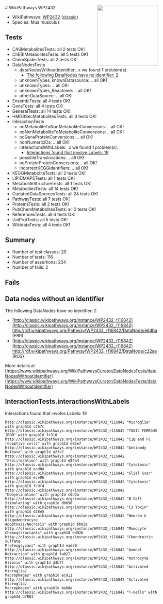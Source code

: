 <img style="float: right; width: 200px" src="https://upload.wikimedia.org/wikipedia/commons/thumb/8/83/Wplogo_with_text_500.png/640px-Wplogo_with_text_500.png" />
# WikiPathways WP2432

* WikiPathways: [WP2432](https://wikipathways.org/pathways/WP2432) ([classic](https://classic.wikipathways.org/instance/WP2432))
* Species: Mus musculus
## Tests
* CASMetabolitesTests: all 2 tests OK!
* ChEBIMetabolitesTests: all 5 tests OK!
* ChemSpiderTests: all 2 tests OK!
* DataNodesTests
    * dataNodesWithoutIdentifier: .x we found 1 problem(s):
        * [The following DataNodes have no identifier: 2](#d2d32fa1)
    * unknownTypes_knownDatasource: .. all OK!
    * unknownTypes: .. all OK!
    * unknownTypes_Reactome: .. all OK!
    * otherDataSource: .. all OK!
* EnsemblTests: all 4 tests OK!
* GeneTests: all 4 tests OK!
* GeneralTests: all 14 tests OK!
* HMDBSecMetabolitesTests: all 3 tests OK!
* InteractionTests
    * noMetaboliteToNonMetaboliteConversions: .. all OK!
    * noNonMetaboliteToMetaboliteConversions: .. all OK!
    * noGeneProteinConversions: .. all OK!
    * nonNumericIDs: .. all OK!
    * interactionsWithLabels: .x we found 1 problem(s):
        * [Interactions found that involve Labels: 19](#fe97a8c1)
    * possibleTranslocations: .. all OK!
    * noProteinProteinConversions: .. all OK!
    * incorrectKEGGIdentifiers: .. all OK!
* KEGGMetaboliteTests: all 2 tests OK!
* LIPIDMAPSTests: all 1 tests OK!
* MetaboliteStructureTests: all 1 tests OK!
* MetabolitesTests: all 14 tests OK!
* OudatedDataSourcesTests: all 24 tests OK!
* PathwayTests: all 7 tests OK!
* ProteinsTests: all 2 tests OK!
* PubChemMetabolitesTests: all 3 tests OK!
* ReferencesTests: all 6 tests OK!
* UniProtTests: all 5 tests OK!
* WikidataTests: all 4 tests OK!


## Summary

* Number of test classes: 20
* Number of tests: 116
* Number of assertions: 234
* Number of fails: 2

## Fails

<a name="d2d32fa1" />

## Data nodes without an identifier

The following DataNodes have no identifier: 2

* [http://classic.wikipathways.org/instance/WP2432_r116842](http://classic.wikipathways.org/instance/WP2432_r116842) http://rdf.wikipathways.org/Pathway/WP2432_r116842/DataNode/e6dba (FBR)
* [http://classic.wikipathways.org/instance/WP2432_r116842](http://classic.wikipathways.org/instance/WP2432_r116842) http://rdf.wikipathways.org/Pathway/WP2432_r116842/DataNode/c22ae (ROS)


More details at [https://www.wikipathways.org/WikiPathwaysCurator/DataNodesTests/dataNodesWithoutIdentifier](https://www.wikipathways.org/WikiPathwaysCurator/DataNodesTests/dataNodesWithoutIdentifier)

<a name="fe97a8c1" />

## InteractionTests.interactionsWithLabels

Interactions found that involve Labels: 19
```
http://classic.wikipathways.org/instance/WP2432_r116842 "Microglia" with graphId c267c
http://classic.wikipathways.org/instance/WP2432_r116842 "TOXIC FERROUS
IRON" with graphId fc918
http://classic.wikipathways.org/instance/WP2432_r116842 "C1Q and Fc receptive cells" with graphId e85e7
http://classic.wikipathways.org/instance/WP2432_r116842 "Antibody Release" with graphId a2fe7
http://classic.wikipathways.org/instance/WP2432_r116842 "Proliferation" with graphId e84a4
http://classic.wikipathways.org/instance/WP2432_r116842 "Cytotoxic" with graphId ead0d
http://classic.wikipathways.org/instance/WP2432_r116842 "Glial Scar" with graphId ece06
http://classic.wikipathways.org/instance/WP2432_r116842 "Cytotoxic" with graphId fc9f4
http://classic.wikipathways.org/instance/WP2432_r116842 "Demyelination" with graphId c6d3a
http://classic.wikipathways.org/instance/WP2432_r116842 "B Cell Stimulating" with graphId db650
http://classic.wikipathways.org/instance/WP2432_r116842 "C3 Toxin" with graphId d58e5
http://classic.wikipathways.org/instance/WP2432_r116842 "Neuron & 
Oligodendrocyte
Apoptosis/Necrosis" with graphId bb029
http://classic.wikipathways.org/instance/WP2432_r116842 "Monocyte Chemoattractants" with graphId bd92b
http://classic.wikipathways.org/instance/WP2432_r116842 "Chondroitin Sulfate 
Proteoglycans" with graphId ead30
http://classic.wikipathways.org/instance/WP2432_r116842 "Axonal Retraction" with graphId fa027
http://classic.wikipathways.org/instance/WP2432_r116842 "Astrocyte Gliosis" with graphId d3b7f
http://classic.wikipathways.org/instance/WP2432_r116842 "Activated Microglia/
Macrophages" with graphId ec911
http://classic.wikipathways.org/instance/WP2432_r116842 "Activated Microglia/
Macrophages" with graphId beb8a
http://classic.wikipathways.org/instance/WP2432_r116842 "T-Cells" with graphId b7883
```

